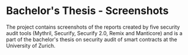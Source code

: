 # Bachelor's Thesis - Screenshots
The project contains screenshots of the reports created by five security audit tools (Mythril, Securify, Securify 2.0, Remix and Manticore) and is a part of the bachelor's thesis on security audit of smart contracts at the University of Zurich.
